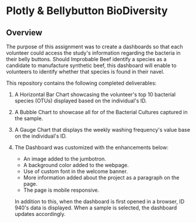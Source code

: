 # Plotly & Bellybutton BioDiversity 

## Overview

The purpose of this assignment was to create a dashboards so that each volunteer could access the study's information regarding the bacteria in their belly buttons. Should Improbable Beef identify a species as a candidate to manufacture synthetic beef, this dashboard will enable to volunteers to identify whether that species is found in their navel.

This repository contains the following completed deliverables: 

1. A Horizontal Bar Chart showcasing the volunteer's top 10 bacterial species (OTUs) displayed based on the individual's ID.
2. A Bubble Chart to showcase all for of the Bacterial Cultures captured in the sample.
3. A Gauge Chart that displays the weekly washing frequency's value base on the individual's ID.
4. The Dashboard was customized with the enhancements below:

    - An image added to the jumbotron.
    - A background color added to the webpage.
    - Use of custom font in the welcome banner. 
    - More information added about the project as a paragraph on the page. 
    - The page is mobile responsive.

     In addition to this, when the dashboard is first opened in a browser, ID 940's data is displayed. When a sample is selected, the dashboard updates accordingly. 
